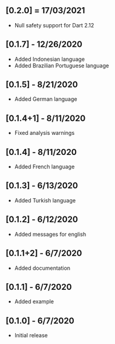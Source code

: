 ## [0.2.0] = 17/03/2021

- Null safety support for Dart 2.12

## [0.1.7] - 12/26/2020

- Added Indonesian language
- Added Brazilian Portuguese language

## [0.1.5] - 8/21/2020

- Added German language

## [0.1.4+1] - 8/11/2020

- Fixed analysis warnings

## [0.1.4] - 8/11/2020

- Added French language

## [0.1.3] - 6/13/2020

- Added Turkish language

## [0.1.2] - 6/12/2020

- Added messages for english

## [0.1.1+2] - 6/7/2020

- Added documentation

## [0.1.1] - 6/7/2020

- Added example

## [0.1.0] - 6/7/2020

- Initial release
